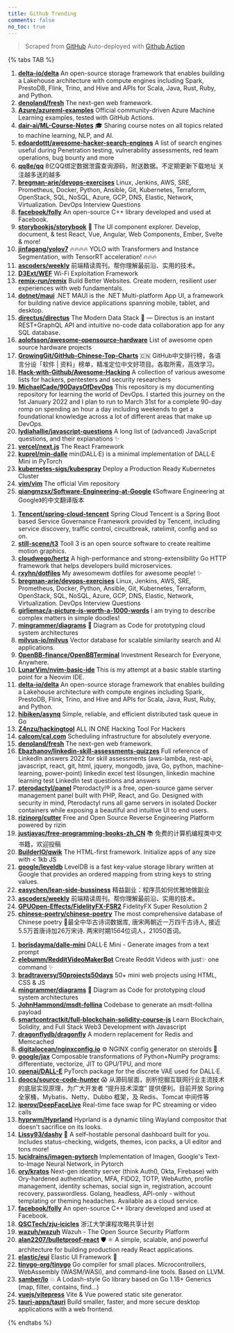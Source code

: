 ```yaml
---
title: Github Trending
comments: false
no_toc: true
---
```


> Scraped from [GitHub](https://github.com/trending)
Auto-deployed with [Github Action](https://docs.github.com/en/actions)

{% tabs TAB %}
<!-- tab Daily -->
1. [**delta-io/delta**](https://github.com/delta-io/delta)
An open-source storage framework that enables building a Lakehouse architecture with compute engines including Spark, PrestoDB, Flink, Trino, and Hive and APIs for Scala, Java, Rust, Ruby, and Python.
2. [**denoland/fresh**](https://github.com/denoland/fresh)
The next-gen web framework.
3. [**Azure/azureml-examples**](https://github.com/Azure/azureml-examples)
Official community-driven Azure Machine Learning examples, tested with GitHub Actions.
4. [**dair-ai/ML-Course-Notes**](https://github.com/dair-ai/ML-Course-Notes)
🎓 Sharing course notes on all topics related to machine learning, NLP, and AI.
5. [**edoardottt/awesome-hacker-search-engines**](https://github.com/edoardottt/awesome-hacker-search-engines)
A list of search engines useful during Penetration testing, vulnerability assessments, red team operations, bug bounty and more
6. [**qq8e/qq**](https://github.com/qq8e/qq)
8亿QQ绑定数据泄露查询源码，附送数据。不定期更新下载地址 关注越多送的越多
7. [**bregman-arie/devops-exercises**](https://github.com/bregman-arie/devops-exercises)
Linux, Jenkins, AWS, SRE, Prometheus, Docker, Python, Ansible, Git, Kubernetes, Terraform, OpenStack, SQL, NoSQL, Azure, GCP, DNS, Elastic, Network, Virtualization. DevOps Interview Questions
8. [**facebook/folly**](https://github.com/facebook/folly)
An open-source C++ library developed and used at Facebook.
9. [**storybookjs/storybook**](https://github.com/storybookjs/storybook)
📓 The UI component explorer. Develop, document, & test React, Vue, Angular, Web Components, Ember, Svelte & more!
10. [**jinfagang/yolov7**](https://github.com/jinfagang/yolov7)
🔥🔥🔥🔥 YOLO with Transformers and Instance Segmentation, with TensorRT acceleration! 🔥🔥🔥
11. [**ascoders/weekly**](https://github.com/ascoders/weekly)
前端精读周刊。帮你理解最前沿、实用的技术。
12. [**D3Ext/WEF**](https://github.com/D3Ext/WEF)
Wi-Fi Exploitation Framework
13. [**remix-run/remix**](https://github.com/remix-run/remix)
Build Better Websites. Create modern, resilient user experiences with web fundamentals.
14. [**dotnet/maui**](https://github.com/dotnet/maui)
.NET MAUI is the .NET Multi-platform App UI, a framework for building native device applications spanning mobile, tablet, and desktop.
15. [**directus/directus**](https://github.com/directus/directus)
The Modern Data Stack 🐰 — Directus is an instant REST+GraphQL API and intuitive no-code data collaboration app for any SQL database.
16. [**aolofsson/awesome-opensource-hardware**](https://github.com/aolofsson/awesome-opensource-hardware)
List of awesome open source hardware projects
17. [**GrowingGit/GitHub-Chinese-Top-Charts**](https://github.com/GrowingGit/GitHub-Chinese-Top-Charts)
🇨🇳 GitHub中文排行榜，各语言分设「软件 | 资料」榜单，精准定位中文好项目。各取所需，高效学习。
18. [**Hack-with-Github/Awesome-Hacking**](https://github.com/Hack-with-Github/Awesome-Hacking)
A collection of various awesome lists for hackers, pentesters and security researchers
19. [**MichaelCade/90DaysOfDevOps**](https://github.com/MichaelCade/90DaysOfDevOps)
This repository is my documenting repository for learning the world of DevOps. I started this journey on the 1st January 2022 and I plan to run to March 31st for a complete 90-day romp on spending an hour a day including weekends to get a foundational knowledge across a lot of different areas that make up DevOps.
20. [**lydiahallie/javascript-questions**](https://github.com/lydiahallie/javascript-questions)
A long list of (advanced) JavaScript questions, and their explanations ✨
21. [**vercel/next.js**](https://github.com/vercel/next.js)
The React Framework
22. [**kuprel/min-dalle**](https://github.com/kuprel/min-dalle)
min(DALL·E) is a minimal implementation of DALL·E Mini in PyTorch
23. [**kubernetes-sigs/kubespray**](https://github.com/kubernetes-sigs/kubespray)
Deploy a Production Ready Kubernetes Cluster
24. [**vim/vim**](https://github.com/vim/vim)
The official Vim repository
25. [**qiangmzsx/Software-Engineering-at-Google**](https://github.com/qiangmzsx/Software-Engineering-at-Google)
《Software Engineering at Google》的中文翻译版本
<!-- endtab -->
<!-- tab Weekly -->
1. [**Tencent/spring-cloud-tencent**](https://github.com/Tencent/spring-cloud-tencent)
Spring Cloud Tencent is a Spring Boot based Service Governance Framework provided by Tencent, including service discovery, traffic control, circuitbreak, ratelimit, config and so on.
2. [**still-scene/t3**](https://github.com/still-scene/t3)
Tooll 3 is an open source software to create realtime motion graphics.
3. [**cloudwego/hertz**](https://github.com/cloudwego/hertz)
A high-performance and strong-extensibility Go HTTP framework that helps developers build microservices.
4. [**rxyhn/dotfiles**](https://github.com/rxyhn/dotfiles)
My awesomewm dotfiles for awesome people! ✨
5. [**bregman-arie/devops-exercises**](https://github.com/bregman-arie/devops-exercises)
Linux, Jenkins, AWS, SRE, Prometheus, Docker, Python, Ansible, Git, Kubernetes, Terraform, OpenStack, SQL, NoSQL, Azure, GCP, DNS, Elastic, Network, Virtualization. DevOps Interview Questions
6. [**girliemac/a-picture-is-worth-a-1000-words**](https://github.com/girliemac/a-picture-is-worth-a-1000-words)
I am trying to describe complex matters in simple doodles!
7. [**mingrammer/diagrams**](https://github.com/mingrammer/diagrams)
🎨 Diagram as Code for prototyping cloud system architectures
8. [**milvus-io/milvus**](https://github.com/milvus-io/milvus)
Vector database for scalable similarity search and AI applications.
9. [**OpenBB-finance/OpenBBTerminal**](https://github.com/OpenBB-finance/OpenBBTerminal)
Investment Research for Everyone, Anywhere.
10. [**LunarVim/nvim-basic-ide**](https://github.com/LunarVim/nvim-basic-ide)
This is my attempt at a basic stable starting point for a Neovim IDE.
11. [**delta-io/delta**](https://github.com/delta-io/delta)
An open-source storage framework that enables building a Lakehouse architecture with compute engines including Spark, PrestoDB, Flink, Trino, and Hive and APIs for Scala, Java, Rust, Ruby, and Python.
12. [**hibiken/asynq**](https://github.com/hibiken/asynq)
Simple, reliable, and efficient distributed task queue in Go
13. [**Z4nzu/hackingtool**](https://github.com/Z4nzu/hackingtool)
ALL IN ONE Hacking Tool For Hackers
14. [**calcom/cal.com**](https://github.com/calcom/cal.com)
Scheduling infrastructure for absolutely everyone.
15. [**denoland/fresh**](https://github.com/denoland/fresh)
The next-gen web framework.
16. [**Ebazhanov/linkedin-skill-assessments-quizzes**](https://github.com/Ebazhanov/linkedin-skill-assessments-quizzes)
Full reference of LinkedIn answers 2022 for skill assessments (aws-lambda, rest-api, javascript, react, git, html, jquery, mongodb, java, Go, python, machine-learning, power-point) linkedin excel test lösungen, linkedin machine learning test LinkedIn test questions and answers
17. [**pterodactyl/panel**](https://github.com/pterodactyl/panel)
Pterodactyl® is a free, open-source game server management panel built with PHP, React, and Go. Designed with security in mind, Pterodactyl runs all game servers in isolated Docker containers while exposing a beautiful and intuitive UI to end users.
18. [**rizinorg/cutter**](https://github.com/rizinorg/cutter)
Free and Open Source Reverse Engineering Platform powered by rizin
19. [**justjavac/free-programming-books-zh_CN**](https://github.com/justjavac/free-programming-books-zh_CN)
📚 免费的计算机编程类中文书籍，欢迎投稿
20. [**BuilderIO/qwik**](https://github.com/BuilderIO/qwik)
The HTML-first framework. Initialize apps of any size with < 1kb JS
21. [**google/leveldb**](https://github.com/google/leveldb)
LevelDB is a fast key-value storage library written at Google that provides an ordered mapping from string keys to string values.
22. [**easychen/lean-side-bussiness**](https://github.com/easychen/lean-side-bussiness)
精益副业：程序员如何优雅地做副业
23. [**ascoders/weekly**](https://github.com/ascoders/weekly)
前端精读周刊。帮你理解最前沿、实用的技术。
24. [**GPUOpen-Effects/FidelityFX-FSR2**](https://github.com/GPUOpen-Effects/FidelityFX-FSR2)
FidelityFX Super Resolution 2
25. [**chinese-poetry/chinese-poetry**](https://github.com/chinese-poetry/chinese-poetry)
The most comprehensive database of Chinese poetry 🧶最全中华古诗词数据库, 唐宋两朝近一万四千古诗人, 接近5.5万首唐诗加26万宋诗. 两宋时期1564位词人，21050首词。
<!-- endtab -->
<!-- tab Monthly -->
1. [**borisdayma/dalle-mini**](https://github.com/borisdayma/dalle-mini)
DALL·E Mini - Generate images from a text prompt
2. [**elebumm/RedditVideoMakerBot**](https://github.com/elebumm/RedditVideoMakerBot)
Create Reddit Videos with just✨ one command ✨
3. [**bradtraversy/50projects50days**](https://github.com/bradtraversy/50projects50days)
50+ mini web projects using HTML, CSS & JS
4. [**mingrammer/diagrams**](https://github.com/mingrammer/diagrams)
🎨 Diagram as Code for prototyping cloud system architectures
5. [**JohnHammond/msdt-follina**](https://github.com/JohnHammond/msdt-follina)
Codebase to generate an msdt-follina payload
6. [**smartcontractkit/full-blockchain-solidity-course-js**](https://github.com/smartcontractkit/full-blockchain-solidity-course-js)
Learn Blockchain, Solidity, and Full Stack Web3 Development with Javascript
7. [**dragonflydb/dragonfly**](https://github.com/dragonflydb/dragonfly)
A modern replacement for Redis and Memcached
8. [**digitalocean/nginxconfig.io**](https://github.com/digitalocean/nginxconfig.io)
⚙️ NGINX config generator on steroids 💉
9. [**google/jax**](https://github.com/google/jax)
Composable transformations of Python+NumPy programs: differentiate, vectorize, JIT to GPU/TPU, and more
10. [**openai/DALL-E**](https://github.com/openai/DALL-E)
PyTorch package for the discrete VAE used for DALL·E.
11. [**doocs/source-code-hunter**](https://github.com/doocs/source-code-hunter)
😱 从源码层面，剖析挖掘互联网行业主流技术的底层实现原理，为广大开发者 “提升技术深度” 提供便利。目前开放 Spring 全家桶，Mybatis、Netty、Dubbo 框架，及 Redis、Tomcat 中间件等
12. [**iperov/DeepFaceLive**](https://github.com/iperov/DeepFaceLive)
Real-time face swap for PC streaming or video calls
13. [**hyprwm/Hyprland**](https://github.com/hyprwm/Hyprland)
Hyprland is a dynamic tiling Wayland compositor that doesn't sacrifice on its looks.
14. [**Lissy93/dashy**](https://github.com/Lissy93/dashy)
🚀 A self-hostable personal dashboard built for you. Includes status-checking, widgets, themes, icon packs, a UI editor and tons more!
15. [**lucidrains/imagen-pytorch**](https://github.com/lucidrains/imagen-pytorch)
Implementation of Imagen, Google's Text-to-Image Neural Network, in Pytorch
16. [**ory/kratos**](https://github.com/ory/kratos)
Next-gen identity server (think Auth0, Okta, Firebase) with Ory-hardened authentication, MFA, FIDO2, TOTP, WebAuthn, profile management, identity schemas, social sign in, registration, account recovery, passwordless. Golang, headless, API-only - without templating or theming headaches. Available as a cloud service.
17. [**facebook/folly**](https://github.com/facebook/folly)
An open-source C++ library developed and used at Facebook.
18. [**QSCTech/zju-icicles**](https://github.com/QSCTech/zju-icicles)
浙江大学课程攻略共享计划
19. [**wazuh/wazuh**](https://github.com/wazuh/wazuh)
Wazuh - The Open Source Security Platform
20. [**alan2207/bulletproof-react**](https://github.com/alan2207/bulletproof-react)
🛡️ ⚛️ A simple, scalable, and powerful architecture for building production ready React applications.
21. [**elastic/eui**](https://github.com/elastic/eui)
Elastic UI Framework 🙌
22. [**tinygo-org/tinygo**](https://github.com/tinygo-org/tinygo)
Go compiler for small places. Microcontrollers, WebAssembly (WASM/WASI), and command-line tools. Based on LLVM.
23. [**samber/lo**](https://github.com/samber/lo)
💥 A Lodash-style Go library based on Go 1.18+ Generics (map, filter, contains, find...)
24. [**vuejs/vitepress**](https://github.com/vuejs/vitepress)
Vite & Vue powered static site generator.
25. [**tauri-apps/tauri**](https://github.com/tauri-apps/tauri)
Build smaller, faster, and more secure desktop applications with a web frontend.
<!-- endtab -->
{% endtabs %}
